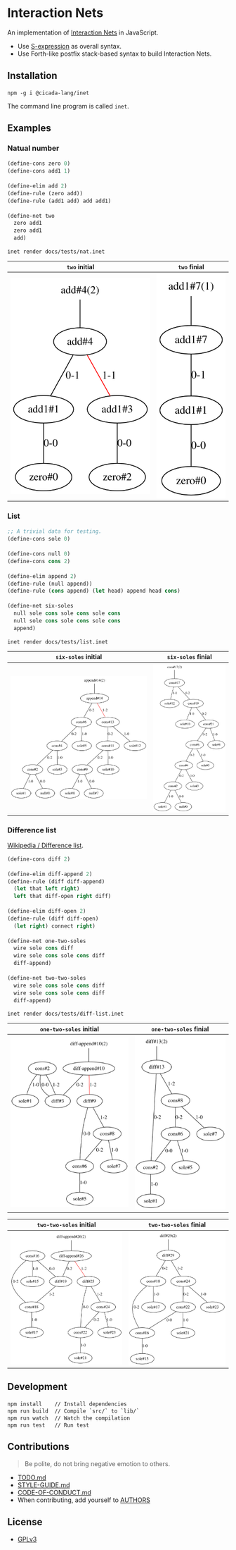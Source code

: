 # Interaction Nets

An implementation of [Interaction Nets](https://en.wikipedia.org/wiki/Interaction_nets) in JavaScript.

- Use [S-expression](https://github.com/cicada-lang/sexp) as overall syntax.
- Use Forth-like postfix stack-based syntax to build Interaction Nets.

## Installation

```
npm -g i @cicada-lang/inet
```

The command line program is called `inet`.

## Examples

### Natual number

```clojure
(define-cons zero 0)
(define-cons add1 1)

(define-elim add 2)
(define-rule (zero add))
(define-rule (add1 add) add add1)

(define-net two
  zero add1
  zero add1
  add)
```

```
inet render docs/tests/nat.inet
```

| `two` initial                              | `two` finial                              |
| ------------------------------------------ | ----------------------------------------- |
| ![](./docs/tests/nat.inet.two.initial.svg) | ![](./docs/tests/nat.inet.two.finial.svg) |

### List

```clojure
;; A trivial data for testing.
(define-cons sole 0)

(define-cons null 0)
(define-cons cons 2)

(define-elim append 2)
(define-rule (null append))
(define-rule (cons append) (let head) append head cons)

(define-net six-soles
  null sole cons sole cons sole cons
  null sole cons sole cons sole cons
  append)
```

```
inet render docs/tests/list.inet
```

| `six-soles` initial                               | `six-soles` finial                               |
| ------------------------------------------------- | ------------------------------------------------ |
| ![](./docs/tests/list.inet.six-soles.initial.svg) | ![](./docs/tests/list.inet.six-soles.finial.svg) |

### Difference list

[Wikipedia / Difference list](https://en.wikipedia.org/wiki/Difference_list).

```clojure
(define-cons diff 2)

(define-elim diff-append 2)
(define-rule (diff diff-append)
  (let that left right)
  left that diff-open right diff)

(define-elim diff-open 2)
(define-rule (diff diff-open)
  (let right) connect right)

(define-net one-two-soles
  wire sole cons diff
  wire sole cons sole cons diff
  diff-append)

(define-net two-two-soles
  wire sole cons sole cons diff
  wire sole cons sole cons diff
  diff-append)
```

```
inet render docs/tests/diff-list.inet
```

| `one-two-soles` initial                                    | `one-two-soles` finial                                    |
| ---------------------------------------------------------- | --------------------------------------------------------- |
| ![](./docs/tests/diff-list.inet.one-two-soles.initial.svg) | ![](./docs/tests/diff-list.inet.one-two-soles.finial.svg) |

| `two-two-soles` initial                                    | `two-two-soles` finial                                    |
| ---------------------------------------------------------- | --------------------------------------------------------- |
| ![](./docs/tests/diff-list.inet.two-two-soles.initial.svg) | ![](./docs/tests/diff-list.inet.two-two-soles.finial.svg) |

## Development

```
npm install    // Install dependencies
npm run build  // Compile `src/` to `lib/`
npm run watch  // Watch the compilation
npm run test   // Run test
```

## Contributions

> Be polite, do not bring negative emotion to others.

- [TODO.md](TODO.md)
- [STYLE-GUIDE.md](STYLE-GUIDE.md)
- [CODE-OF-CONDUCT.md](CODE-OF-CONDUCT.md)
- When contributing, add yourself to [AUTHORS](AUTHORS)

## License

- [GPLv3](LICENSE)
